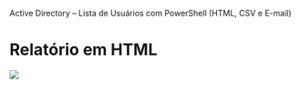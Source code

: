 Active Directory – Lista de Usuários com PowerShell (HTML, CSV e E-mail)

# Relatório em HTML
![](http://www.100security.com.br/wp-content/uploads/2016/09/ad-lista04.jpg)
